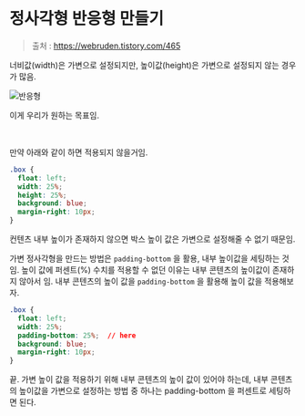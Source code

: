 # 정사각형 반응형 만들기

> 출처 : https://webruden.tistory.com/465

너비값(width)은 가변으로 설정되지만, 높이값(height)은 가변으로 설정되지 않는 경우가 많음.

![반응형](https://user-images.githubusercontent.com/59427983/128649954-89934f23-de67-492b-b4f1-d5047f0818a4.gif)

이게 우리가 원하는 목표임.

<br/>

만약 아래와 같이 하면 적용되지 않을거임.

```css
.box {
  float: left;
  width: 25%;
  height: 25%;
  background: blue;
  margin-right: 10px;
}
```

컨텐츠 내부 높이가 존재하지 않으면 박스 높이 값은 가변으로 설정해줄 수 없기 때문임.

가변 정사각형을 만드는 방법은 `padding-bottom` 을 활용, 내부 높이값을 세팅하는 것임. 높이 값에 퍼센트(%) 수치를 적용할 수 없던 이유는 내부 콘텐츠의 높이값이 존재하지 않아서 임. 내부 콘텐츠의 높이 값을 `padding-bottom` 을 활용해 높이 값을 적용해보자.

```css
.box {
  float: left;
  width: 25%;
  padding-bottom: 25%;  // here
  background: blue;
  margin-right: 10px;
}
```

끝. 가변 높이 값을 적용하기 위해 내부 콘텐츠의 높이 값이 있어야 하는데, 내부 콘텐츠의 높이값을 가변으로 설정하는 방법 중 하나는 padding-bottom 을 퍼센트로 세팅하면 된다.